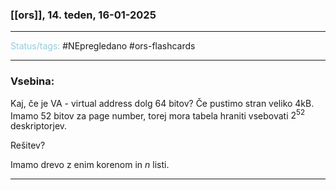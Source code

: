 ### [[ors]], 14. teden, 16-01-2025
---

<font color="#92cddc">Status/tags:</font> #NEpregledano #ors-flashcards 

---

### Vsebina:

Kaj, če je VA - virtual address dolg 64 bitov?
Če pustimo stran veliko 4kB. Imamo 52 bitov za page number, torej mora tabela hraniti vsebovati $2^{52}$ deskriptorjev.

Rešitev?

Imamo drevo z enim korenom in $n$ listi. 



---
